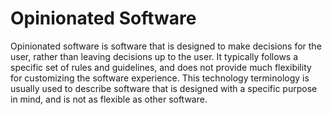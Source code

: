 # Opinionated Software

Opinionated software is software that is designed to make decisions for the user, rather than leaving decisions up to the user. It typically follows a specific set of rules and guidelines, and does not provide much flexibility for customizing the software experience. This technology terminology is usually used to describe software that is designed with a specific purpose in mind, and is not as flexible as other software.